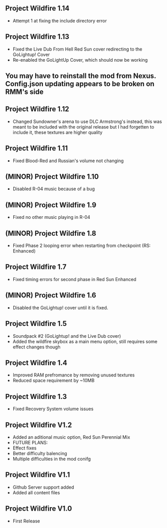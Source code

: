 ## Project Wildfire 1.14
- Attempt 1 at fixing the include directory error

## Project Wildfire 1.13
- Fixed the Live Dub From Hell Red Sun cover redirecting to the GoLightup! Cover
- Re-enabled the GoLightUp Cover, which should now be working

## You may have to reinstall the mod from Nexus. Config.json updating appears to be broken on RMM's side


## Project Wildfire 1.12
- Changed Sundowner's arena to use DLC Armstrong's instead, this was meant to be included with the original release but I had forgetten to include it, these textures are higher quality

## Project Wildfire 1.11
- Fixed Blood-Red and Russian's volume not changing

## (MINOR) Project Wildfire 1.10 ##
- Disabled R-04 music because of a bug

## (MINOR) Project Wildfire 1.9 ##
- Fixed no other music playing in R-04

## (MINOR) Project Wildfire 1.8 ##
- Fixed Phase 2 looping error when restarting from checkpoint (RS: Enhanced)

## Project Wildfire 1.7 ##
- Fixed timing errors for second phase in Red Sun Enhanced 

## (MINOR) Project Wildfire 1.6 ##
- Disabled the GoLightup! cover until it is fixed.

## Project Wildfire 1.5 ##
- Soundpack #2 (GoLightup! and the Live Dub cover)
- Added the wildfire skybox as a main menu option, still requires some effect changes though


## Project Wildfire 1.4 ##
- Improved RAM prefromance by removing unused textures
- Reduced space requirement by ~10MB 


## Project Wildfire 1.3 ##
- Fixed Recovery System volume issues

## Project Wildfire V1.2 ##
- Added an aditional music option, Red Sun Perennial Mix
- FUTURE PLANS:
- Effect fixes
- Better difficulty balencing
- Multiple difficulties in the mod conifg

## Project Wildfire V1.1 ##
- Github Server support added
- Added all content files


## Project Wildfire V1.0 ##
- First Release
